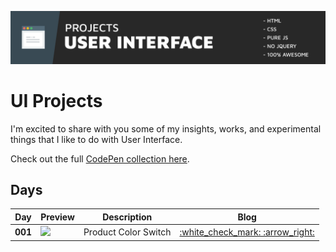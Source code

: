 <p align="center">
<a href="http://codepen.io/collection/DNzmyZ/" target="_blank">
<img src="resources/images/ui-github-header.jpg">
</a>
</p>

# UI Projects

I'm excited to share with you some of my insights, works, and experimental things that I like to do with User Interface.

Check out the full [CodePen collection here](http://codepen.io/collection/DNzmyZ/).

## Days
<table>
    <thead>
        <tr>
            <th>Day</th>
            <th>Preview</th>
            <th>Description</th>
            <th>Blog</th>
        </tr>
    </thead>
    <tbody>
        <tr>
            <td><strong>001</strong></td>
            <td><img src="resources/images/thumbnails/ui-001.png"></img></td>
            <td>Product Color Switch</td>
            <td align="center"><a href="https://fullstackreact.com/react-daily-ui/001-sign-up-form/">:white_check_mark: :arrow_right:</a></td>
        </tr>
    </tbody>
</table>

<div style="clear:both"></div>
